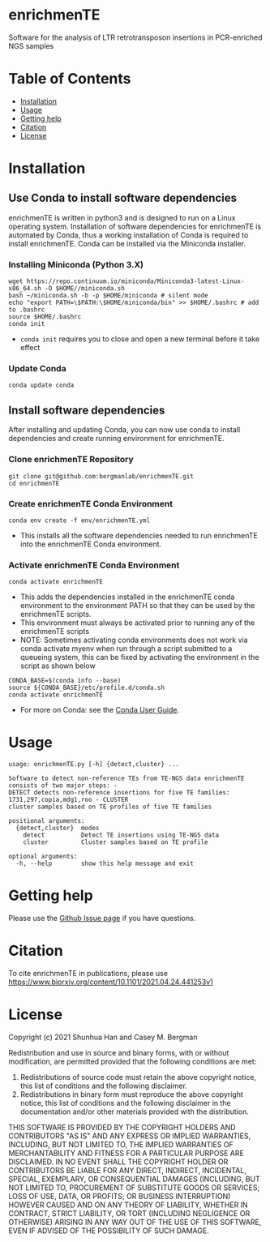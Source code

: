 # enrichmenTE
Software for the analysis of LTR retrotransposon insertions in PCR-enriched NGS samples

# Table of Contents
* [Installation](#install)
* [Usage](#run)
* [Getting help](#help)
* [Citation](#citation)
* [License](#license)

# <a name="install"></a> Installation
## Use Conda to install software dependencies
enrichmenTE is written in python3 and is designed to run on a Linux operating system. Installation of software dependencies for enrichmenTE is automated by Conda, thus a working installation of Conda is required to install enrichmenTE. Conda can be installed via the Miniconda installer.

### Installing Miniconda (Python 3.X)
```
wget https://repo.continuum.io/miniconda/Miniconda3-latest-Linux-x86_64.sh -O $HOME//miniconda.sh
bash ~/miniconda.sh -b -p $HOME/miniconda # silent mode
echo "export PATH=\$PATH:\$HOME/miniconda/bin" >> $HOME/.bashrc # add to .bashrc
source $HOME/.bashrc
conda init
```
- `conda init` requires you to close and open a new terminal before it take effect

### Update Conda
```
conda update conda
```

## Install software dependencies
After installing and updating Conda, you can now use conda to install dependencies and create running environment for enrichmenTE.
### Clone enrichmenTE Repository
```
git clone git@github.com:bergmanlab/enrichmenTE.git
cd enrichmenTE
```
### Create enrichmenTE Conda Environment
```
conda env create -f env/enrichmenTE.yml
```
- This installs all the software dependencies needed to run enrichmenTE into the enrichmenTE Conda environment.

### Activate enrichmenTE Conda Environment
```
conda activate enrichmenTE
```
- This adds the dependencies installed in the enrichmenTE conda environment to the environment PATH so that they can be used by the enrichmenTE scripts.
- This environment must always be activated prior to running any of the enrichmenTE scripts
- NOTE: Sometimes activating conda environments does not work via conda activate myenv when run through a script submitted to a queueing system, this can be fixed by activating the environment in the script as shown below
```
CONDA_BASE=$(conda info --base)
source ${CONDA_BASE}/etc/profile.d/conda.sh
conda activate enrichmenTE
```
- For more on Conda: see the [Conda User Guide](https://docs.conda.io/projects/conda/en/latest/index.html).


# <a name="run"></a> Usage
```
usage: enrichmenTE.py [-h] {detect,cluster} ...

Software to detect non-reference TEs from TE-NGS data enrichmenTE consists of two major steps: -
DETECT detects non-reference insertions for five TE families: 1731,297,copia,mdg1,roo - CLUSTER
cluster samples based on TE profiles of five TE families

positional arguments:
  {detect,cluster}  modes
    detect          Detect TE insertions using TE-NGS data
    cluster         Cluster samples based on TE profile

optional arguments:
  -h, --help        show this help message and exit
```

# <a name="help"></a> Getting help
Please use the [Github Issue page](https://github.com/bergmanlab/enrichmenTE/issues) if you have questions.

# <a name="citation"></a> Citation
To cite enrichmenTE in publications, please use https://www.biorxiv.org/content/10.1101/2021.04.24.441253v1

# <a name="license"></a> License
Copyright (c) 2021 Shunhua Han and Casey M. Bergman

Redistribution and use in source and binary forms, with or without modification, are permitted provided that the following conditions are met:

1. Redistributions of source code must retain the above copyright notice, this list of conditions and the following disclaimer.
2. Redistributions in binary form must reproduce the above copyright notice, this list of conditions and the following disclaimer in the documentation and/or other materials provided with the distribution.

THIS SOFTWARE IS PROVIDED BY THE COPYRIGHT HOLDERS AND CONTRIBUTORS "AS IS" AND ANY EXPRESS OR IMPLIED WARRANTIES, INCLUDING, BUT NOT LIMITED TO, THE IMPLIED WARRANTIES OF MERCHANTABILITY AND FITNESS FOR A PARTICULAR PURPOSE ARE DISCLAIMED. IN NO EVENT SHALL THE COPYRIGHT HOLDER OR CONTRIBUTORS BE LIABLE FOR ANY DIRECT, INDIRECT, INCIDENTAL, SPECIAL, EXEMPLARY, OR CONSEQUENTIAL DAMAGES (INCLUDING, BUT NOT LIMITED TO, PROCUREMENT OF SUBSTITUTE GOODS OR SERVICES; LOSS OF USE, DATA, OR PROFITS; OR BUSINESS INTERRUPTION) HOWEVER CAUSED AND ON ANY THEORY OF LIABILITY, WHETHER IN CONTRACT, STRICT LIABILITY, OR TORT (INCLUDING NEGLIGENCE OR OTHERWISE) ARISING IN ANY WAY OUT OF THE USE OF THIS SOFTWARE, EVEN IF ADVISED OF THE POSSIBILITY OF SUCH DAMAGE.
